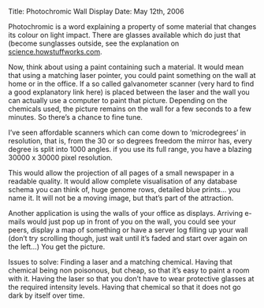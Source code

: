 Title: Photochromic Wall Display
Date: May 12th, 2006

Photochromic is a word explaining a property of some material that changes its colour on light impact. There are glasses available which do just that (become sunglasses outside, see the explanation on [science.howstuffworks.com](http://science.howstuffworks.com/innovation/science-questions/question412.htm).

Now, think about using a paint containing such a material. It would mean that using a matching laser pointer, you could paint something on the wall at home or in the office. If a so called galvanometer scanner (very hard to find a good explanatory link here) is placed between the laser and the wall you can actually use a computer to paint that picture. Depending on the chemicals used, the picture remains on the wall for a few seconds to a few minutes. So there’s a chance to fine tune.

I’ve seen affordable scanners which can come down to ‘microdegrees’ in resolution, that is, from the 30 or so degrees freedom the mirror has, every degree is split into 1000 angles. if you use its full range, you have a blazing 30000 x 30000 pixel resolution.

This would allow the projection of all pages of a small newspaper in a readable quality. It would allow complete visualisation of any database schema you can think of, huge genome rows, detailed blue prints… you name it. It will not be a moving image, but that’s part of the attraction.

Another application is using the walls of your office as displays. Arriving e-mails would just pop up in front of you on the wall, you could see your peers, display a map of something or have a server log filling up your wall (don’t try scrolling though, just wait until it’s faded and start over again on the left…) You get the picture.

Issues to solve: Finding a laser and a matching chemical. Having that chemical being non poisonous, but cheap, so that it’s easy to paint a room with it. Having the laser so that you don’t have to wear protective glasses at the required intensity levels. Having that chemical so that it does not go dark by itself over time.